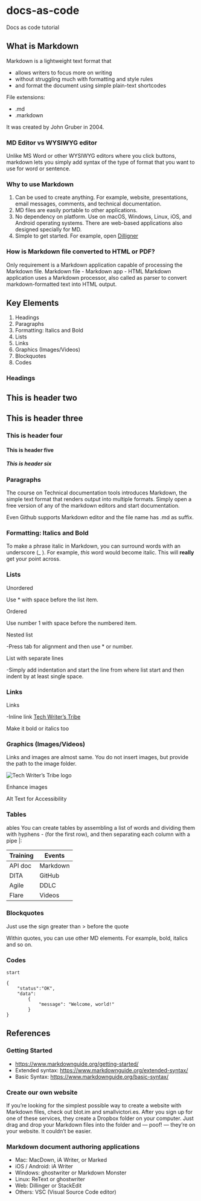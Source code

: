 
# docs-as-code
Docs as code tutorial

## What is Markdown
Markdown is a lightweight text format that 
  * allows writers to focus more on writing 
  * without struggling much with formatting and style rules
  * and format the document using simple plain-text shortcodes
  
File extensions:
 * .md
 * .markdown 
 
It was created by John Gruber in 2004.

### MD Editor vs WYSIWYG editor
Unlike MS Word or other WYSIWYG editors where you click buttons, markdown lets you simply add syntax of the type of format that you want to use for word or sentence.

### Why to use Markdown
1. Can be used to create anything. For example, website, presentations, email messages, comments, and technical documentation.
1. MD files are easily portable to other applications.
1. No dependency on platform. Use on macOS, Windows, Linux, iOS, and Android operating systems. There are web-based applications also designed specially for MD.
1. Simple to get started. For example, open [Dilligner](https://dillinger.io/)

### How is Markdown file converted to HTML or PDF?
Only requirement is a Markdown application capable of processing the Markdown file. 
Markdown file - Markdown app - HTML
Markdown application uses a Markdown processor, also called as parser to convert markdown-formatted text into HTML output.

## Key Elements
1. Headings
2. Paragraphs
3. Formatting: Italics and Bold
4. Lists
4. Links
5. Graphics (Images/Videos)
6. Blockquotes
7. Codes

### Headings
## This is header two
## This is header three
### This is header four
#### This is header five
##### This is header six
 

### Paragraphs
The course on Technical documentation tools introduces Markdown, the simple text format that renders output into multiple formats. Simply open a free version of any of the markdown editors and start documentation.

Even Github supports Markdown editor and the file name has .md as suffix.

### Formatting: Italics and Bold
To make a phrase italic in Markdown, you can surround words with an underscore (_ ). For example, _this_ word would become italic.
This will **really** get your point across.

### Lists
Unordered

Use * with space before the list item.

Ordered

Use number 1 with space before the numbered item. 

Nested list

-Press tab for alignment and then use * or number.



List with separate lines

-Simply add indentation and start the line from where list start and then indent by at least single space.



### Links
Links

-Inline link [Tech Writer’s Tribe](https://techwriterstribe.com/)

Make it bold or italics too


### Graphics (Images/Videos)
Links and images are almost same. You do not insert images, but provide the path to the image folder.

![Tech Writer’s Tribe logo](https://techwriterstribe.com/cropped-pivot-tribe-logo-final-02-jpg/)

Enhance images

Alt Text for Accessibility


### Tables
ables
You can create tables by assembling a list of words and dividing them with hyphens - (for the first row), and then separating each column with a pipe |:

Training | Events
------------ | -------------
API doc | Markdown
DITA | GitHub
Agile | DDLC
Flare | Videos


### Blockquotes
Just use the sign greater than > before the quote

Within quotes, you can use other MD elements. For example, bold, italics and so on.

### Codes
`start`

```
{
    "status":"OK",
    "data":
        {
            "message": "Welcome, world!"
        }
}
```


## References
### Getting Started
 * https://www.markdownguide.org/getting-started/
 * Extended syntax: https://www.markdownguide.org/extended-syntax/
 * Basic Syntax: https://www.markdownguide.org/basic-syntax/

### Create our own website
If you’re looking for the simplest possible way to create a website with Markdown files, check out blot.im and smallvictori.es. After you sign up for one of these services, they create a Dropbox folder on your computer. Just drag and drop your Markdown files into the folder and — poof! — they’re on your website. It couldn’t be easier.

### Markdown document authoring applications
 * Mac: MacDown, iA Writer, or Marked
 * iOS / Android: iA Writer
 * Windows: ghostwriter or Markdown Monster
 * Linux: ReText or ghostwriter
 * Web: Dillinger or StackEdit
 * Others: VSC (Visual Source Code editor)


